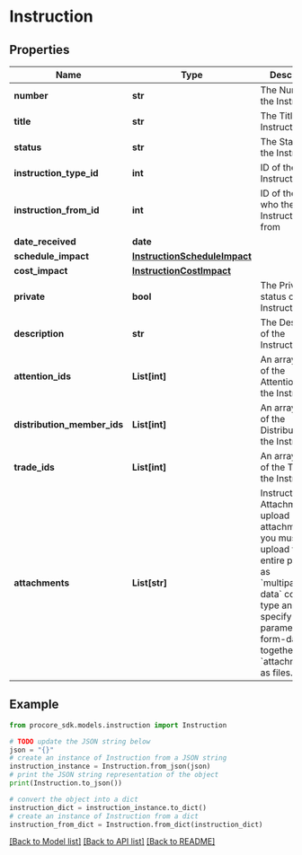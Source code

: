 # Instruction


## Properties

Name | Type | Description | Notes
------------ | ------------- | ------------- | -------------
**number** | **str** | The Number of the Instruction | [optional] 
**title** | **str** | The Title of the Instruction | 
**status** | **str** | The Status of the Instruction | 
**instruction_type_id** | **int** | ID of the Instruction Type | 
**instruction_from_id** | **int** | ID of the User who the Instruction is from | [optional] 
**date_received** | **date** |  | [optional] 
**schedule_impact** | [**InstructionScheduleImpact**](InstructionScheduleImpact.md) |  | [optional] 
**cost_impact** | [**InstructionCostImpact**](InstructionCostImpact.md) |  | [optional] 
**private** | **bool** | The Private status of the Instruction | [optional] [default to False]
**description** | **str** | The Description of the Instruction | [optional] 
**attention_ids** | **List[int]** | An array of IDs of the Attentions of the Instruction | [optional] 
**distribution_member_ids** | **List[int]** | An array of IDs of the Distributions of the Instruction | [optional] 
**trade_ids** | **List[int]** | An array of IDs of the Trades of the Instruction | [optional] 
**attachments** | **List[str]** | Instruction&#39;s Attachments. To upload attachments you must upload the entire payload as &#x60;multipart/form-data&#x60; content-type and specify each parameter as form-data together with &#x60;attachments[]&#x60; as files. | [optional] 

## Example

```python
from procore_sdk.models.instruction import Instruction

# TODO update the JSON string below
json = "{}"
# create an instance of Instruction from a JSON string
instruction_instance = Instruction.from_json(json)
# print the JSON string representation of the object
print(Instruction.to_json())

# convert the object into a dict
instruction_dict = instruction_instance.to_dict()
# create an instance of Instruction from a dict
instruction_from_dict = Instruction.from_dict(instruction_dict)
```
[[Back to Model list]](../README.md#documentation-for-models) [[Back to API list]](../README.md#documentation-for-api-endpoints) [[Back to README]](../README.md)


